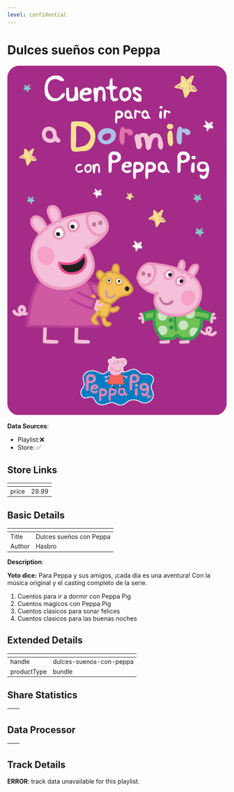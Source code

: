 ```yaml
---
level: confidential
---
```

# Dulces sueños con Peppa

![card_[ejFwX].png](../../img/cards/card_[ejFwX].png)

**Data Sources**: 

- Playlist:❌
- Store: ✅


## Store Links

| <!-- --> | <!-- --> |
| - | - |
| price | 29.99 |


## Basic Details

| <!-- --> | <!-- --> |
| - | - |
| Title | Dulces sueños con Peppa |
| Author | Hasbro |

**Description**:

**Yoto dice:** Para Peppa y sus amigos, ¡cada día es una aventura! Con la música original y el casting completo de la serie.

1.  Cuentos para ir a dormir con Peppa Pig
2.  Cuentos magicos con Peppa Pig
3.  Cuentos clasicos para sonar felices
4.  Cuentos clasicos para las buenas noches


## Extended Details

| <!-- --> | <!-- --> |
| - | - |
| handle | dulces-suenos-con-peppa |
| productType | bundle |


## Share Statistics

| <!-- --> | <!-- --> |
| - | - |


## Data Processor

| <!-- --> | <!-- --> |
| - | - |


## Track Details

**ERROR**: track data unavailable for this playlist.
